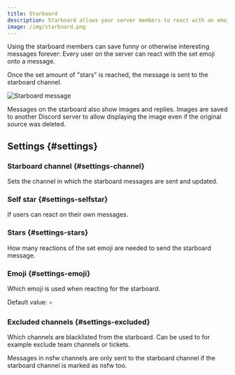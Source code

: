 ```yaml
---
title: Starboard
description: Starboard allows your server members to react with an emoji to a message and save it forever in a special channel.
image: /img/starboard.png
---
```


Using the starboard members can save funny or otherwise interesting messages forever: Every user on the server can react with the set emoji onto a message.

Once the set amount of "stars" is reached, the message is sent to the starboard channel.

![Starboard message](/img/starboard.png)

Messages on the starboard also show images and replies. Images are saved to another Discord server to allow displaying the image even if the original source was deleted.

## Settings {#settings}

### Starboard channel {#settings-channel}

Sets the channel in which the starboard messages are sent and updated.

### Self star {#settings-selfstar}

If users can react on their own messages.

### Stars {#settings-stars}

How many reactions of the set emoji are needed to send the starboard message.

### Emoji {#settings-emoji}

Which emoji is used when reacting for the starboard.

Default value: `⭐`

### Excluded channels {#settings-excluded}

Which channels are blacklisted from the starboard. Can be used to for example exclude team channels or tickets.

Messages in nsfw channels are only sent to the starboard channel if the starboard channel is marked as nsfw too.
